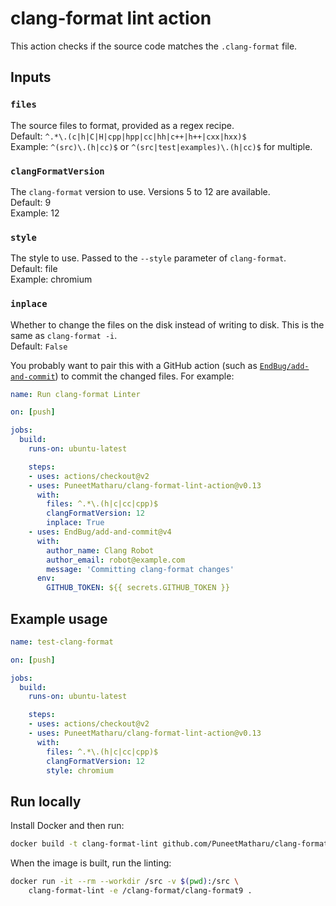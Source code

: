 # clang-format lint action

This action checks if the source code matches the `.clang-format` file.

## Inputs

### `files`

The source files to format, provided as a regex recipe.\
Default: `^.*\.(c|h|C|H|cpp|hpp|cc|hh|c++|h++|cxx|hxx)$`\
Example: `^(src)\.(h|cc)$` or `^(src|test|examples)\.(h|cc)$` for multiple.

### `clangFormatVersion`

The `clang-format` version to use. Versions 5 to 12 are available.\
Default: 9\
Example: 12

### `style`

The style to use. Passed to the `--style` parameter of `clang-format`.\
Default: file\
Example: chromium

### `inplace`

Whether to change the files on the disk instead of writing to disk. This is the
same as `clang-format -i`.\
Default: `False`

You probably want to pair this with a GitHub action (such as [`EndBug/add-and-commit`](https://github.com/EndBug/add-and-commit)) to commit the changed files. For example:

```yml
name: Run clang-format Linter

on: [push]

jobs:
  build:
    runs-on: ubuntu-latest

    steps:
    - uses: actions/checkout@v2
    - uses: PuneetMatharu/clang-format-lint-action@v0.13
      with:
        files: ^.*\.(h|c|cc|cpp)$
        clangFormatVersion: 12
        inplace: True
    - uses: EndBug/add-and-commit@v4
      with:
        author_name: Clang Robot
        author_email: robot@example.com
        message: 'Committing clang-format changes'
      env:
        GITHUB_TOKEN: ${{ secrets.GITHUB_TOKEN }}
```

## Example usage

```yml
name: test-clang-format

on: [push]

jobs:
  build:
    runs-on: ubuntu-latest

    steps:
    - uses: actions/checkout@v2
    - uses: PuneetMatharu/clang-format-lint-action@v0.13
      with:
        files: ^.*\.(h|c|cc|cpp)$
        clangFormatVersion: 12
        style: chromium
```

## Run locally

Install Docker and then run:

```bash
docker build -t clang-format-lint github.com/PuneetMatharu/clang-format-lint-action
```

When the image is built, run the linting:

```bash
docker run -it --rm --workdir /src -v $(pwd):/src \
    clang-format-lint -e /clang-format/clang-format9 .
```
